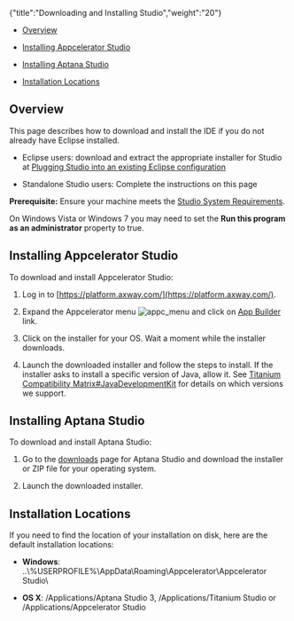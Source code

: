{"title":"Downloading and Installing Studio","weight":"20"} 

*   [Overview](#Overview)
    
*   [Installing Appcelerator Studio](#InstallingAppceleratorStudio)
    
*   [Installing Aptana Studio](#InstallingAptanaStudio)
    
*   [Installation Locations](#InstallationLocations)
    

## Overview

This page describes how to download and install the IDE if you do not already have Eclipse installed.

*   Eclipse users: download and extract the appropriate installer for Studio at [Plugging Studio into an existing Eclipse configuration](/docs/appc/Axway_Appcelerator_Studio/Axway_Appcelerator_Studio_Getting_Started/Plugging_Studio_into_an_existing_Eclipse_configuration/)
    
*   Standalone Studio users: Complete the instructions on this page
    

**Prerequisite:** Ensure your machine meets the [Studio System Requirements](/docs/appc/Titanium_SDK/Titanium_SDK_Getting_Started/Installation_and_Configuration/Setting_up_Studio/#Systemrequirements).

On Windows Vista or Windows 7 you may need to set the **Run this program as an administrator** property to true.

## Installing Appcelerator Studio

To download and install Appcelerator Studio:

1.  Log in to [https://platform.axway.com/](https://platform.axway.com/).
    
2.  Expand the Appcelerator menu ![appc_menu](/Images/appc/download/thumbnails/30083017/appc_menu.png) and click on [App Builder](https://platform.axway.com/#/product/studio) link.
    
3.  Click on the installer for your OS. Wait a moment while the installer downloads.
    
4.  Launch the downloaded installer and follow the steps to install. If the installer asks to install a specific version of Java, allow it. See [Titanium Compatibility Matrix#JavaDevelopmentKit](/docs/appc/Titanium_SDK/Titanium_SDK_Getting_Started/Installation_and_Configuration/Titanium_Compatibility_Matrix/#JavaDevelopmentKit) for details on which versions we support.
    

## Installing Aptana Studio

To download and install Aptana Studio:

1.  Go to the [downloads](http://www.aptana.com/products/studio3/download) page for Aptana Studio and download the installer or ZIP file for your operating system.
    
2.  Launch the downloaded installer.
    

## Installation Locations

If you need to find the location of your installation on disk, here are the default installation locations:

*   **Windows**: ..\\%USERPROFILE%\\AppData\\Roaming\\Appcelerator\\Appcelerator Studio\\
    
*   **OS X**: /Applications/Aptana Studio 3, /Applications/Titanium Studio or /Applications/Appcelerator Studio